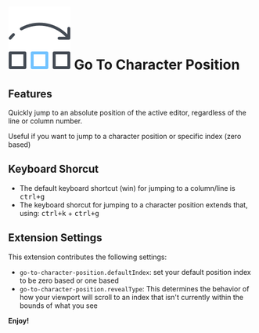 # ![icon](./images/icon.png) Go To Character Position

## Features

Quickly jump to an absolute position of the active editor, regardless of the line or column number.

Useful if you want to jump to a character position or specific index (zero based)

## Keyboard Shorcut

- The default keyboard shortcut (win) for jumping to a column/line is <kbd>ctrl+g</kbd>
- The keyboard shorcut for jumping to a character position extends that, using: <kbd>ctrl+k</kbd> + <kbd>ctrl+g</kbd>

## Extension Settings

This extension contributes the following settings:

* `go-to-character-position.defaultIndex`: set your default position index to be zero based or one based
* `go-to-character-position.revealType`: This determines the behavior of how your viewport will scroll to an index that isn't currently within the bounds of what you see

**Enjoy!**
